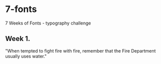# 7-fonts
7 Weeks of Fonts - typography challenge

## Week 1.
"When tempted to fight fire with fire, remember that the Fire Department usually uses water."
